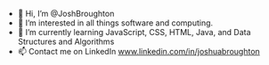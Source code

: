 - 👋 Hi, I’m @JoshBroughton
- 👀 I’m interested in all things software and computing.
- 🌱 I’m currently learning JavaScript, CSS, HTML, Java, and Data Structures and Algorithms
- 📫 Contact me on LinkedIn  www.linkedin.com/in/joshuabroughton

<!---
JoshBroughton/JoshBroughton is a ✨ special ✨ repository because its `README.md` (this file) appears on your GitHub profile.
You can click the Preview link to take a look at your changes.
--->
